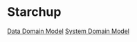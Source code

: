 # Starchup

[Data Domain Model](https://drive.google.com/file/d/16EWuFuooBpgrkfT7PUdoaq9URQRVumOo/view?usp=sharing)
[System Domain Model](https://drive.google.com/file/d/1JS7m46uWqIyvGpb0scvrql3XeQM8Xahi/view?usp=sharing)
